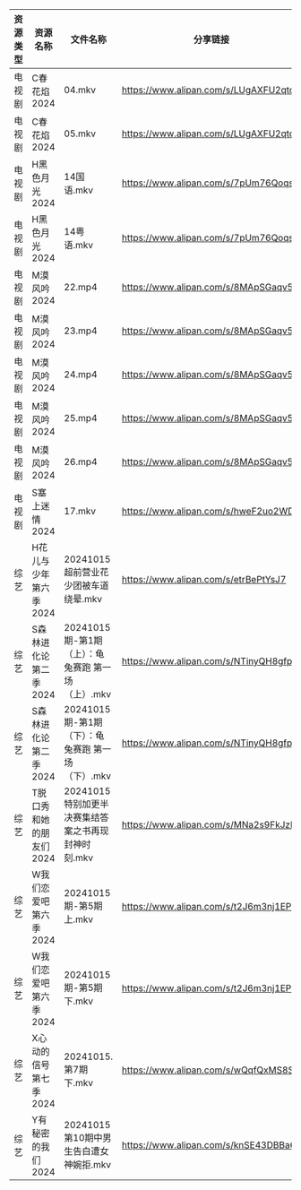 | 资源类型 | 资源名称           | 文件名称                             | 分享链接                                 | 更新时间                |
| ---- | -------------- | -------------------------------- | ------------------------------------ | ------------------- |
| 电视剧  | C春花焰2024       | 04.mkv                           | https://www.alipan.com/s/LUgAXFU2qtc | 2024-10-15 14:05:13 |
| 电视剧  | C春花焰2024       | 05.mkv                           | https://www.alipan.com/s/LUgAXFU2qtc | 2024-10-15 14:05:13 |
| 电视剧  | H黑色月光2024      | 14国语.mkv                         | https://www.alipan.com/s/7pUm76Qoqso | 2024-10-15 14:05:35 |
| 电视剧  | H黑色月光2024      | 14粤语.mkv                         | https://www.alipan.com/s/7pUm76Qoqso | 2024-10-15 14:05:34 |
| 电视剧  | M漠风吟2024       | 22.mp4                           | https://www.alipan.com/s/8MApSGaqv51 | 2024-10-15 14:05:55 |
| 电视剧  | M漠风吟2024       | 23.mp4                           | https://www.alipan.com/s/8MApSGaqv51 | 2024-10-15 14:05:55 |
| 电视剧  | M漠风吟2024       | 24.mp4                           | https://www.alipan.com/s/8MApSGaqv51 | 2024-10-15 14:05:54 |
| 电视剧  | M漠风吟2024       | 25.mp4                           | https://www.alipan.com/s/8MApSGaqv51 | 2024-10-15 14:05:54 |
| 电视剧  | M漠风吟2024       | 26.mp4                           | https://www.alipan.com/s/8MApSGaqv51 | 2024-10-15 14:05:54 |
| 电视剧  | S塞上迷情2024      | 17.mkv                           | https://www.alipan.com/s/hweF2uo2WDH | 2024-10-15 14:06:19 |
| 综艺   | H花儿与少年第六季2024  | 20241015超前营业花少团被车道绕晕.mkv         | https://www.alipan.com/s/etrBePtYsJ7 | 2024-10-15 14:06:50 |
| 综艺   | S森林进化论第二季2024  | 20241015期-第1期（上）：龟兔赛跑 第一场（上）.mkv | https://www.alipan.com/s/NTinyQH8gfp | 2024-10-15 14:07:42 |
| 综艺   | S森林进化论第二季2024  | 20241015期-第1期（下）：龟兔赛跑 第一场（下）.mkv | https://www.alipan.com/s/NTinyQH8gfp | 2024-10-15 14:07:41 |
| 综艺   | T脱口秀和她的朋友们2024 | 20241015特别加更半决赛集结答案之书再现封神时刻.mkv  | https://www.alipan.com/s/MNa2s9FkJzL | 2024-10-15 14:07:49 |
| 综艺   | W我们恋爱吧第六季2024  | 20241015期-第5期上.mkv               | https://www.alipan.com/s/t2J6m3nj1EP | 2024-10-15 14:07:54 |
| 综艺   | W我们恋爱吧第六季2024  | 20241015期-第5期下.mkv               | https://www.alipan.com/s/t2J6m3nj1EP | 2024-10-15 14:07:54 |
| 综艺   | X心动的信号第七季2024  | 20241015.第7期下.mkv                | https://www.alipan.com/s/wQqfQxMS8Sx | 2024-10-15 14:08:09 |
| 综艺   | Y有秘密的我们2024    | 20241015第10期中男生告白遭女神婉拒.mkv       | https://www.alipan.com/s/knSE43DBBa6 | 2024-10-15 14:08:14 |
